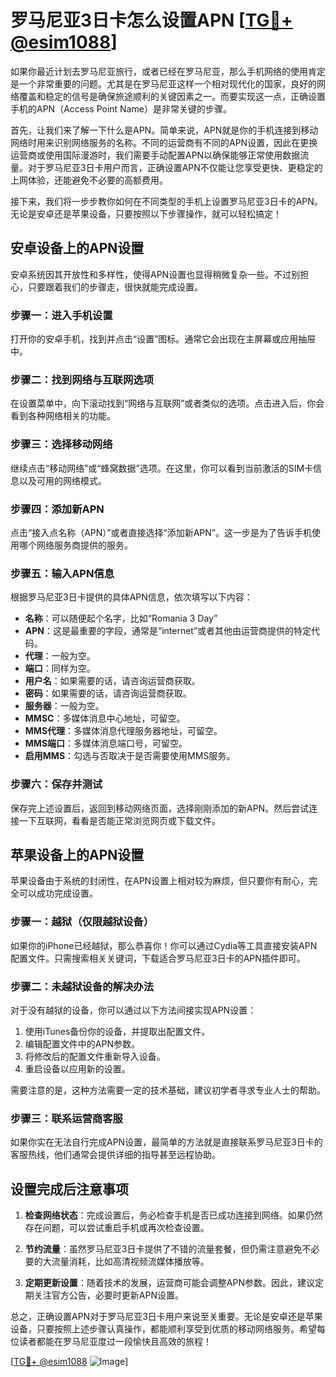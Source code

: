 # 罗马尼亚3日卡怎么设置APN [[TG💪+ @esim1088](https://t.me/s/esim1088)]

如果你最近计划去罗马尼亚旅行，或者已经在罗马尼亚，那么手机网络的使用肯定是一个非常重要的问题。尤其是在罗马尼亚这样一个相对现代化的国家，良好的网络覆盖和稳定的信号是确保旅途顺利的关键因素之一。而要实现这一点，正确设置手机的APN（Access Point Name）是非常关键的步骤。

首先，让我们来了解一下什么是APN。简单来说，APN就是你的手机连接到移动网络时用来识别网络服务的名称。不同的运营商有不同的APN设置，因此在更换运营商或使用国际漫游时，我们需要手动配置APN以确保能够正常使用数据流量。对于罗马尼亚3日卡用户而言，正确设置APN不仅能让您享受更快、更稳定的上网体验，还能避免不必要的高额费用。

接下来，我们将一步步教你如何在不同类型的手机上设置罗马尼亚3日卡的APN。无论是安卓还是苹果设备，只要按照以下步骤操作，就可以轻松搞定！

## 安卓设备上的APN设置

安卓系统因其开放性和多样性，使得APN设置也显得稍微复杂一些。不过别担心，只要跟着我们的步骤走，很快就能完成设置。

### 步骤一：进入手机设置
打开你的安卓手机，找到并点击“设置”图标。通常它会出现在主屏幕或应用抽屉中。

### 步骤二：找到网络与互联网选项
在设置菜单中，向下滚动找到“网络与互联网”或者类似的选项。点击进入后，你会看到各种网络相关的功能。

### 步骤三：选择移动网络
继续点击“移动网络”或“蜂窝数据”选项。在这里，你可以看到当前激活的SIM卡信息以及可用的网络模式。

### 步骤四：添加新APN
点击“接入点名称（APN）”或者直接选择“添加新APN”。这一步是为了告诉手机使用哪个网络服务商提供的服务。

### 步骤五：输入APN信息
根据罗马尼亚3日卡提供的具体APN信息，依次填写以下内容：
- **名称**：可以随便起个名字，比如“Romania 3 Day”
- **APN**：这是最重要的字段，通常是“internet”或者其他由运营商提供的特定代码。
- **代理**：一般为空。
- **端口**：同样为空。
- **用户名**：如果需要的话，请咨询运营商获取。
- **密码**：如果需要的话，请咨询运营商获取。
- **服务器**：一般为空。
- **MMSC**：多媒体消息中心地址，可留空。
- **MMS代理**：多媒体消息代理服务器地址，可留空。
- **MMS端口**：多媒体消息端口号，可留空。
- **启用MMS**：勾选与否取决于是否需要使用MMS服务。

### 步骤六：保存并测试
保存完上述设置后，返回到移动网络页面，选择刚刚添加的新APN。然后尝试连接一下互联网，看看是否能正常浏览网页或下载文件。

## 苹果设备上的APN设置

苹果设备由于系统的封闭性，在APN设置上相对较为麻烦，但只要你有耐心，完全可以成功完成设置。

### 步骤一：越狱（仅限越狱设备）
如果你的iPhone已经越狱，那么恭喜你！你可以通过Cydia等工具直接安装APN配置文件。只需搜索相关关键词，下载适合罗马尼亚3日卡的APN插件即可。

### 步骤二：未越狱设备的解决办法
对于没有越狱的设备，你可以通过以下方法间接实现APN设置：
1. 使用iTunes备份你的设备，并提取出配置文件。
2. 编辑配置文件中的APN参数。
3. 将修改后的配置文件重新导入设备。
4. 重启设备以应用新的设置。

需要注意的是，这种方法需要一定的技术基础，建议初学者寻求专业人士的帮助。

### 步骤三：联系运营商客服
如果你实在无法自行完成APN设置，最简单的方法就是直接联系罗马尼亚3日卡的客服热线，他们通常会提供详细的指导甚至远程协助。

## 设置完成后注意事项

1. **检查网络状态**：完成设置后，务必检查手机是否已成功连接到网络。如果仍然存在问题，可以尝试重启手机或再次检查设置。
   
2. **节约流量**：虽然罗马尼亚3日卡提供了不错的流量套餐，但仍需注意避免不必要的大流量消耗，比如高清视频流媒体播放等。

3. **定期更新设置**：随着技术的发展，运营商可能会调整APN参数。因此，建议定期关注官方公告，必要时更新APN设置。

总之，正确设置APN对于罗马尼亚3日卡用户来说至关重要。无论是安卓还是苹果设备，只要按照上述步骤认真操作，都能顺利享受到优质的移动网络服务。希望每位读者都能在罗马尼亚度过一段愉快且高效的旅程！

[[TG💪+ @esim1088](https://t.me/s/esim1088) ![Image](https://i.postimg.cc/4NQfJmqS/Snipaste-2025-05-13-00-14-12.png)]